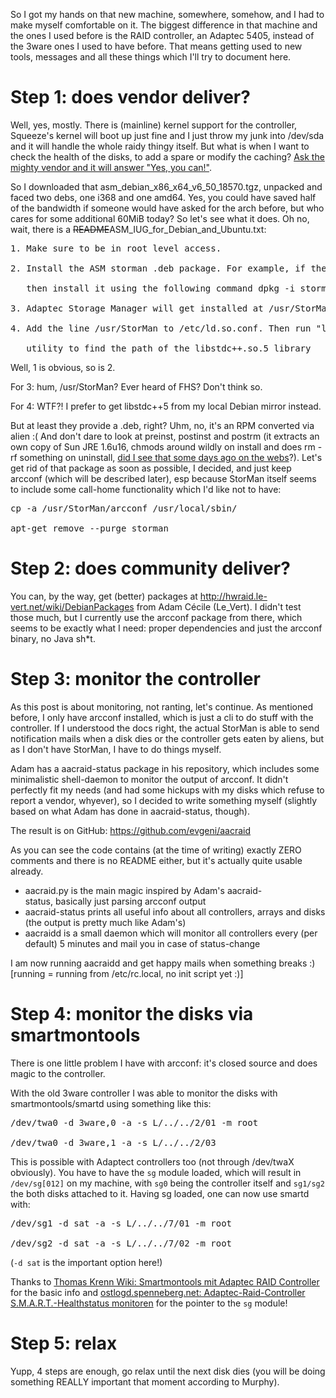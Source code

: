 <html><body><p>So I got my hands on that new machine, somewhere, somehow, and I had to make myself comfortable on it. The biggest difference in that machine and the ones I used before is the RAID controller, an ﻿Adaptec 5405, instead of the 3ware ones I used to have before. That means getting used to new tools, messages and all these things which I'll try to document here.

</p><h1>Step 1: does vendor deliver?</h1>

Well, yes, mostly. There is (mainline) kernel support for the controller, Squeeze's kernel will boot up just fine and I just throw my junk into /dev/sda and it will handle the whole raidy thingy itself. But what is when I want to check the health of the disks, to add a spare or modify the caching? <a href="http://ask.adaptec.com/scripts/adaptec_tic.cfg/php.exe/enduser/std_adp.php?p_faqid=17008">Ask the mighty vendor and it will answer "Yes, you can!"</a>.

So I downloaded that ﻿asm_debian_x86_x64_v6_50_18570.tgz, unpacked and faced two debs, one i368 and one amd64. Yes, you could have saved half of the bandwidth if someone would have asked for the arch before, but who cares for some additional 60MiB today? So let's see what it does. Oh no, wait, there is a <del>README﻿</del>ASM_IUG_for_Debian_and_Ubuntu.txt:

<pre>1. Make sure to be in root level access.

2. Install the ASM storman .deb package. For example, if the package is storman_6.50-18570_i386.deb,

   then install it using the following command dpkg -i storman_6.50-18570_i386.deb

3. Adaptec Storage Manager will get installed at /usr/StorMan

4. Add the line /usr/StorMan to /etc/ld.so.conf. Then run "ldconfig". This is needed for the arcconf

   utility to find the path of the libstdc++.so.5 library</pre>

Well, 1 is obvious, so is 2.

For 3: hum, /usr/StorMan? Ever heard of FHS? Don't think so.

For 4: WTF?! I prefer to get libstdc++5 from my local Debian mirror instead.

But at least they provide a .deb, right? Uhm, no, it's an RPM converted via alien :( And don't dare to look at preinst, postinst and postrm (it extracts an own copy of Sun JRE 1.6u16, chmods around wildly on install and does rm -rf something on uninstall, <a href="https://github.com/MrMEEE/bumblebee/commit/a047be85247755cdbe0acce6f1dafc8beb84f2ac">did I see that some days ago on the webs</a>?). Let's get rid of that package as soon as possible, I decided, and just keep arcconf (which will be described later), esp because StorMan itself seems to include some call-home functionality which I'd like not to have:

<pre>cp -a /usr/StorMan/arcconf /usr/local/sbin/

apt-get remove --purge storman</pre>

<h1>Step 2: does community deliver?</h1>

You can, by the way, get (better) packages at <a href="http://hwraid.le-vert.net/wiki/DebianPackages">http://hwraid.le-vert.net/wiki/DebianPackages</a> from ﻿Adam Cécile (Le_Vert). I didn't test those much, but I currently use the arcconf package from there, which seems to be exactly what I need: proper dependencies and just the arcconf binary, no Java sh*t.

<h1>Step 3: monitor the controller</h1>

As this post is about monitoring, not ranting, let's continue. As mentioned before, I only have arcconf installed, which is just a cli to do stuff with the controller. If I understood the docs right, the actual StorMan is able to send notification mails when a disk dies or the controller gets eaten by aliens, but as I don't have StorMan, I have to do things myself.

Adam has a aacraid-status package in his repository, which includes some minimalistic shell-daemon to monitor the output of arcconf. It didn't perfectly fit my needs (and had some hickups with my disks which refuse to report a vendor, whyever), so I decided to write something myself (slightly based on what Adam has done in aacraid-status, though).

The result is on GitHub: <a href="https://github.com/evgeni/aacraid">https://github.com/evgeni/aacraid</a>

As you can see the code contains (at the time of writing) exactly ZERO comments and there is no README either, but it's actually quite usable already.

<ul>

<li>aacraid.py is the main magic inspired by Adam's aacraid-status, basically just parsing arcconf output</li>

<li>aacraid-status prints all useful info about all controllers, arrays and disks (the output is pretty much like Adam's)</li>

<li>aacraidd is a small daemon which will monitor all controllers every (per default) 5 minutes and mail you in case of status-change</li>

</ul>

I am now running aacraidd and get happy mails when something breaks :) [running = running from /etc/rc.local, no init script yet :)]

<h1>Step 4: monitor the disks via smartmontools</h1>

There is one little problem I have with arcconf: it's closed source and does magic to the controller.

With the old 3ware controller I was able to monitor the disks with smartmontools/smartd using something like this:

<pre>/dev/twa0 -d 3ware,0 -a -s L/../../2/01 -m root

/dev/twa0 -d 3ware,1 -a -s L/../../2/03</pre>

This is possible with Adaptect controllers too (not through /dev/twaX obviously). You have to have the <code>sg</code> module loaded, which will result in <code>/dev/sg[012]</code> on my machine, with <code>sg0</code> being the controller itself and <code>sg1/sg2</code> the both disks attached to it. Having sg loaded, one can now use smartd with:

<pre>/dev/sg1 -d sat -a -s L/../../7/01 -m root

/dev/sg2 -d sat -a -s L/../../7/02 -m root</pre>

(<code>-d sat</code> is the important option here!)

Thanks to <a href="http://www.thomas-krenn.com/de/wiki/Smartmontools_mit_Adaptec_RAID_Controller">Thomas Krenn Wiki: Smartmontools mit Adaptec RAID Controller</a> for the basic info and <a href="https://ostlogd.spenneberg.net/wordpress/?p=664">ostlogd.spenneberg.net: Adaptec-Raid-Controller S.M.A.R.T.-Healthstatus monitoren</a> for the pointer to the <code>sg</code> module!

<h1>Step 5: relax</h1>

Yupp, 4 steps are enough, go relax until the next disk dies (you will be doing something REALLY important that moment according to Murphy).</body></html>